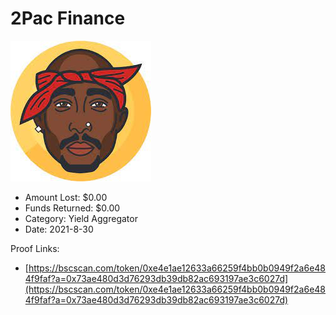 # 2Pac Finance
![2Pac Finance](/rektimages/2Pac-Finance.png)
- Amount Lost: $0.00
- Funds Returned: $0.00
- Category: Yield Aggregator
- Date: 2021-8-30



Proof Links:
- [https://bscscan.com/token/0xe4e1ae12633a66259f4bb0b0949f2a6e484f9faf?a=0x73ae480d3d76293db39db82ac693197ae3c6027d](https://bscscan.com/token/0xe4e1ae12633a66259f4bb0b0949f2a6e484f9faf?a=0x73ae480d3d76293db39db82ac693197ae3c6027d)


